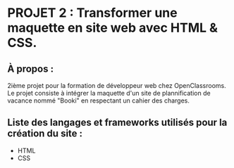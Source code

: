 # PROJET 2 : Transformer une maquette en site web avec HTML & CSS.

## **À propos :**
2ième projet pour la formation de développeur web chez OpenClassrooms.
Le projet consiste à intégrer la maquette d'un site de plannification de vacance nommé "Booki" en respectant un cahier des charges.


## **Liste des langages et frameworks utilisés pour la création du site :**
  - HTML
  - CSS